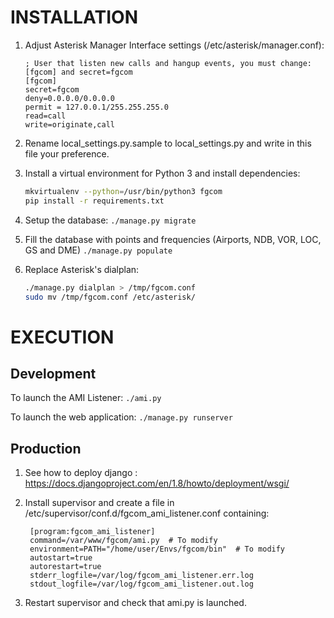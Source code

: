INSTALLATION
============

1. Adjust Asterisk Manager Interface settings (/etc/asterisk/manager.conf):

    ```
    ; User that listen new calls and hangup events, you must change: [fgcom] and secret=fgcom
    [fgcom]
    secret=fgcom
    deny=0.0.0.0/0.0.0.0
    permit = 127.0.0.1/255.255.255.0
    read=call
    write=originate,call
    ```
2. Rename local_settings.py.sample to local_settings.py and write in this file your preference.

3. Install a virtual environment for Python 3 and install dependencies:
    ```bash
    mkvirtualenv --python=/usr/bin/python3 fgcom
    pip install -r requirements.txt
    ```

4. Setup the database:
    ```./manage.py migrate```

5. Fill the database with points and frequencies (Airports, NDB, VOR, LOC, GS and DME)
    ```./manage.py populate```

6. Replace Asterisk's dialplan:
    ```bash
    ./manage.py dialplan > /tmp/fgcom.conf
    sudo mv /tmp/fgcom.conf /etc/asterisk/
    ```

EXECUTION
=========

Development
-----------

To launch the AMI Listener:
    ```./ami.py```
    
To launch the web application:
    ```./manage.py runserver```

Production
----------

1. See how to deploy django : https://docs.djangoproject.com/en/1.8/howto/deployment/wsgi/

2. Install supervisor and create a file in /etc/supervisor/conf.d/fgcom_ami_listener.conf containing:
   ```
    [program:fgcom_ami_listener]
    command=/var/www/fgcom/ami.py  # To modify
    environment=PATH="/home/user/Envs/fgcom/bin"  # To modify
    autostart=true
    autorestart=true
    stderr_logfile=/var/log/fgcom_ami_listener.err.log
    stdout_logfile=/var/log/fgcom_ami_listener.out.log
    ```

3. Restart supervisor and check that ami.py is launched.
